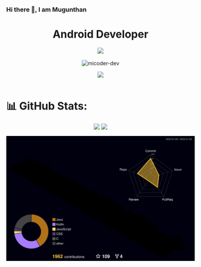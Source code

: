 ### Hi there 👋, I am Mugunthan
<h1 align="center"> Android Developer </h1>
<p align="center"> <img src="https://micoder-dev.github.io/files/mybanner.png"/> </p>

<p align="center"> <img src="https://komarev.com/ghpvc/?username=micoder-dev&label=Profile%20views&color=0e75b6&style=flat" alt="micoder-dev"/> </p>

<table>
  <tr>
      <p align="center"> <img src="https://github-profile-trophy.vercel.app/?username=Micoder-dev&row=1&column=7"/> </p>
  </tr>
</table>

# 📊 GitHub Stats:

<p align="center">
        <img src="https://github-readme-stats.vercel.app/api?username=micoder-dev&theme=default&hide_border=false&include_all_commits=false&count_private=true"/>
        <img src="https://github-readme-streak-stats.herokuapp.com/?user=micoder-dev&theme=default&hide_border=false"/>
</p>

![](./profile-3d-contrib/profile-night-rainbow.svg)

